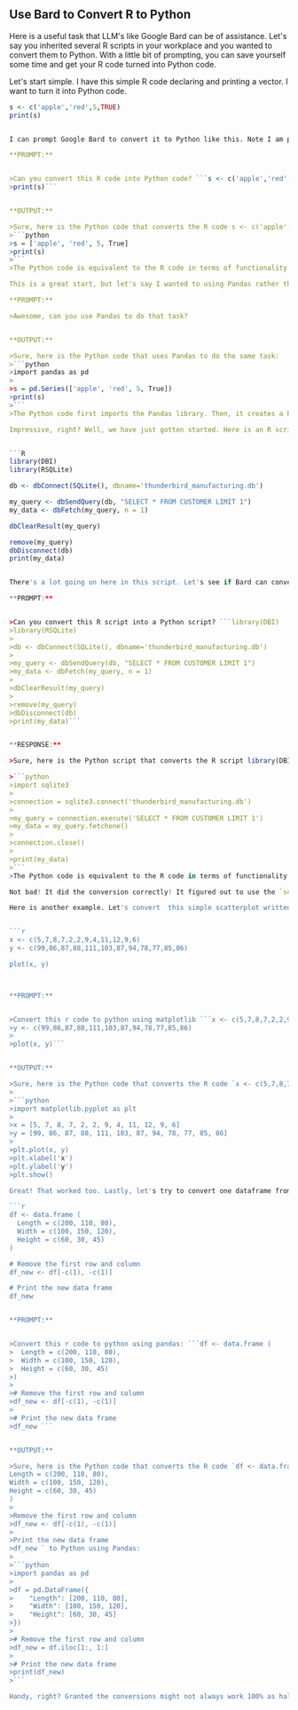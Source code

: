 ## Use Bard to Convert R to Python

Here is a useful task that LLM's like Google Bard can be of assistance. Let's say you inherited several R scripts in your workplace and you wanted to convert them to Python. With a little bit of prompting, you can save yourself some time and get your R code turned into Python code. 

Let's start simple. I have this simple R code declaring and printing a vector. I want to turn it into Python code. 

```R
s <- c('apple','red',5,TRUE)
print(s)


I can prompt Google Bard to convert it to Python like this. Note I am pasting the code into a triple-ticks ``` block: 

**PROMPT:**


>Can you convert this R code into Python code? ```s <- c('apple','red',5,TRUE)
>print(s)```


**OUTPUT:**

>Sure, here is the Python code that converts the R code s <- c('apple','red',5,TRUE):
>```python
>s = ['apple', 'red', 5, True]
>print(s)
>```
>The Python code is equivalent to the R code in terms of functionality. It creates a list called `s` that contains the elements `'apple'`, `'red'`, `5`, and `True`. Then, it prints the contents of the list `s`.

This is a great start, but let's say I wanted to using Pandas rather than a plain Python list. I can continue to prompt and ask for this change. 

**PROMPT:**

>Awesome, can you use Pandas to do that task? 


**OUTPUT:**

>Sure, here is the Python code that uses Pandas to do the same task:
>```python
>import pandas as pd
>
>s = pd.Series(['apple', 'red', 5, True])
>print(s)
>```
>The Python code first imports the Pandas library. Then, it creates a Pandas Series called `s` that contains the elements `'apple'`, `'red'`, `5`, and `True`. Finally, it prints the contents of the Series `s`.

Impressive, right? Well, we have just gotten started. Here is an R script I have that runs a SQL query against a SQLite database. 


```R
library(DBI)
library(RSQLite)

db <- dbConnect(SQLite(), dbname='thunderbird_manufacturing.db')

my_query <- dbSendQuery(db, "SELECT * FROM CUSTOMER LIMIT 1")
my_data <- dbFetch(my_query, n = 1)

dbClearResult(my_query)

remove(my_query)
dbDisconnect(db)
print(my_data)


There's a lot going on here in this script. Let's see if Bard can convert it into Python without any hand-holding, and if it figures out which libraries to use too.

**PROMPT:**


>Can you convert this R script into a Python script? ```library(DBI)
>library(RSQLite)
>
>db <- dbConnect(SQLite(), dbname='thunderbird_manufacturing.db')
>
>my_query <- dbSendQuery(db, "SELECT * FROM CUSTOMER LIMIT 1")
>my_data <- dbFetch(my_query, n = 1)
>
>dbClearResult(my_query)
>
>remove(my_query)
>dbDisconnect(db)
>print(my_data)```


**RESPONSE:**

>Sure, here is the Python script that converts the R script library(DBI); library(RSQLite); db <- dbConnect(SQLite(), dbname='thunderbird_manufacturing.db'); my_query <- dbSendQuery(db, "SELECT * FROM CUSTOMER LIMIT 1"); my_data <- dbFetch(my_query, n = 1); dbClearResult(my_query); remove(my_query); dbDisconnect(db); print(my_data):

>```python
>import sqlite3
>
>connection = sqlite3.connect('thunderbird_manufacturing.db')
>
>my_query = connection.execute('SELECT * FROM CUSTOMER LIMIT 1')
>my_data = my_query.fetchone()
>
>connection.close()
>
>print(my_data)
>```
>The Python code is equivalent to the R code in terms of functionality. It first imports the sqlite3 library. Then, it creates a connection to the thunderbird_manufacturing.db database. Next, it executes the SELECT * FROM CUSTOMER LIMIT 1 query and stores the results in a variable called my_data. Finally, it closes the connection to the database and prints the contents of the variable my_data.

Not bad! It did the conversion correctly! It figured out to use the `sqlite3` package as this was using a SQLite driver originally. It also used the `fetchone()` function capturing the context this was for a single result. 

Here is another example. Let's convert  this simple scatterplot written in R into a Python script using matplotlib. 


```r
x <- c(5,7,8,7,2,2,9,4,11,12,9,6)
y <- c(99,86,87,88,111,103,87,94,78,77,85,86)

plot(x, y)



**PROMPT:**


>Convert this r code to python using matplotlib ```x <- c(5,7,8,7,2,2,9,4,11,12,9,6)
>y <- c(99,86,87,88,111,103,87,94,78,77,85,86)
>
>plot(x, y)```


**OUTPUT:**

>Sure, here is the Python code that converts the R code `x <- c(5,7,8,7,2,2,9,4,11,12,9,6)` and `y <- c(99,86,87,88,111,103,87,94,78,77,85,86)` to Python using Matplotlib:
>
>```python 
>import matplotlib.pyplot as plt
>
>x = [5, 7, 8, 7, 2, 2, 9, 4, 11, 12, 9, 6]
>y = [99, 86, 87, 88, 111, 103, 87, 94, 78, 77, 85, 86]
>
>plt.plot(x, y)
>plt.xlabel('x')
>plt.ylabel('y')
>plt.show()

Great! That worked too. Lastly, let's try to convert one dataframe from R into a dataframe using Pandas. Let's also remove the first column and first row. 

```r
df <- data.frame (
  Length = c(200, 110, 80),
  Width = c(100, 150, 120),
  Height = c(60, 30, 45)
)

# Remove the first row and column
df_new <- df[-c(1), -c(1)]

# Print the new data frame
df_new 


**PROMPT:**


>Convert this r code to python using pandas: ```df <- data.frame (
>  Length = c(200, 110, 80),
>  Width = c(100, 150, 120),
>  Height = c(60, 30, 45)
>)
>
># Remove the first row and column
>df_new <- df[-c(1), -c(1)]
>
># Print the new data frame
>df_new ```


**OUTPUT:**

>Sure, here is the Python code that converts the R code `df <- data.frame (
Length = c(200, 110, 80),
Width = c(100, 150, 120),
Height = c(60, 30, 45)
)
>
>Remove the first row and column
>df_new <- df[-c(1), -c(1)]
>
>Print the new data frame
>df_new ` to Python using Pandas:
>
>```python
>import pandas as pd
>
>df = pd.DataFrame({
>    "Length": [200, 110, 80],
>    "Width": [100, 150, 120],
>    "Height": [60, 30, 45]
>})
>
># Remove the first row and column
>df_new = df.iloc[1:, 1:]
>
># Print the new data frame
>print(df_new)
>```

Handy, right? Granted the conversions might not always work 100% as hallucinations can occur. For example, nonexistent functions can be called on objects that do not have those functions. When this happens, you can attempt to have Bard correct it or you can seek to correct it manually. In most worst cases, the LLM can give you a starting point to work with. 
